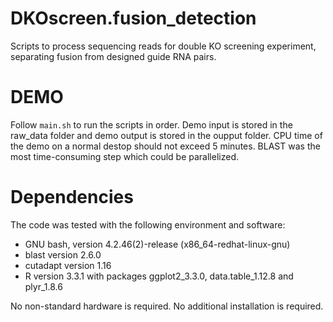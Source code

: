 # DKOscreen.fusion_detection
Scripts to process sequencing reads for double KO screening experiment, separating fusion from designed guide RNA pairs.

# DEMO
Follow `main.sh` to run the scripts in order. Demo input is stored in the raw_data folder and demo output is stored in the oupput folder. CPU time of the demo on a normal destop should not exceed 5 minutes. BLAST was the most time-consuming step which could be parallelized. 

# Dependencies
The code was tested with the following environment and software:
- GNU bash, version 4.2.46(2)-release (x86_64-redhat-linux-gnu)
- blast version 2.6.0
- cutadapt version 1.16
- R version 3.3.1 with packages ggplot2_3.3.0, data.table_1.12.8 and plyr_1.8.6

No non-standard hardware is required. No additional installation is required. 

